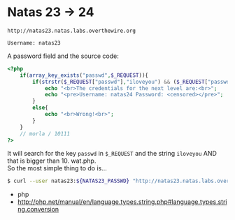 # Natas 23 -> 24

```
http://natas23.natas.labs.overthewire.org
```

```
Username: natas23
```

A password field and the source code:

```php
<?php
    if(array_key_exists("passwd",$_REQUEST)){
        if(strstr($_REQUEST["passwd"],"iloveyou") && ($_REQUEST["passwd"] > 10 )){
            echo "<br>The credentials for the next level are:<br>";
            echo "<pre>Username: natas24 Password: <censored></pre>";
        }
        else{
            echo "<br>Wrong!<br>";
        }
    }
    // morla / 10111
?>
```

It will search for the key `passwd` in `$_REQUEST` and the string `iloveyou` AND that is bigger than 10. wat.php.  
So the most simple thing to do is...

```bash
$ curl --user natas23:${NATAS23_PASSWD} "http://natas23.natas.labs.overthewire.org/?passwd=11iloveyou"
```

* php
* http://php.net/manual/en/language.types.string.php#language.types.string.conversion
